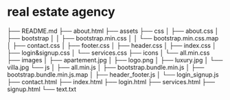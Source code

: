 # real estate agency

├── README.md
├── about.html
├── assets
    ├── css
    │   ├── about.css
    │   ├── bootstrap
    │   │   ├── bootstrap.min.css
    │   │   └── bootstrap.min.css.map
    │   ├── contact.css
    │   ├── footer.css
    │   ├── header.css
    │   ├── index.css
    │   ├── login&signup.css
    │   └── services.css
    ├── icons
    │   └── all.min.css
    ├── images
    │   ├── apartement.jpg
    │   ├── logo.png
    │   ├── luxury.jpg
    │   └── villa.jpg
    └── js
    │   ├── all.min.js
    │   ├── bootstrap.bundle.min.js
    │   ├── bootstrap.bundle.min.js.map
    │   ├── header_footer.js
    │   └── login_signup.js
├── contact.html
├── index.html
├── login.html
├── services.html
├── signup.html
└── text.txt